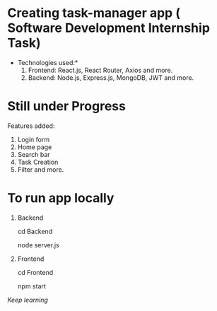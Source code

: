 # Creating task-manager app ( Software Development Internship Task)


* Technologies used:*
  1. Frontend: React.js, React Router, Axios and more.
  2. Backend: Node.js, Express.js, MongoDB, JWT and more.


# Still under Progress

Features added: 

1. Login form
2. Home page
3. Search bar
4. Task Creation
5. Filter and more.
   

# To run app locally 

1. Backend

   cd Backend

   node server.js


2. Frontend

   cd Frontend
   
   npm start



*Keep learning* 
